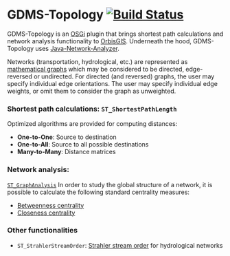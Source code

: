 # GDMS-Topology [![Build  Status](https://travis-ci.org/irstv/gdms-topology.png?branch=master)](https://travis-ci.org/irstv/gdms-topology)

GDMS-Topology is an [OSGi](http://www.osgi.org/Main/HomePage) plugin that brings
shortest path calculations and network analysis functionality to
[OrbisGIS](http://www.orbisgis.org/).
Underneath the hood, GDMS-Topology uses
[Java-Network-Analyzer](https://github.com/agouge/Java-Network-Analyzer).

Networks (transportation, hydrological, etc.) are represented as [mathematical
graphs](http://en.wikipedia.org/wiki/Graph_theory) which may be considered to be
directed, edge-reversed or undirected. For directed (and reversed) graphs, the
user may specify individual edge orientations. The user may specify individual
edge weights, or omit them to consider the graph as unweighted.

### Shortest path calculations: `ST_ShortestPathLength`
Optimized algorithms are provided for computing distances:

* **One-to-One**: Source to destination
* **One-to-All**: Source to all possible destinations
* **Many-to-Many**: Distance matrices

### Network analysis:
[`ST_GraphAnalysis`](https://github.com/irstv/gdms-topology/wiki/Graph-analysis-on-a-transportation-network)
In order to study the global structure of a network, it is possible to calculate
the following standard centrality measures:

* [Betweenness centrality](http://en.wikipedia.org/wiki/Betweenness_centrality)
* [Closeness
  centrality](http://en.wikipedia.org/wiki/Centrality#Closeness_centrality)

### Other functionalities
* `ST_StrahlerStreamOrder`: [Strahler stream
  order](http://en.wikipedia.org/wiki/Strahler_number) for hydrological networks

